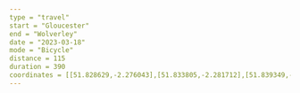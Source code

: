```yaml
---
type = "travel"
start = "Gloucester"
end = "Wolverley"
date = "2023-03-18"
mode = "Bicycle"
distance = 115
duration = 390
coordinates = [[51.828629,-2.276043],[51.833805,-2.281712],[51.839349,-2.272866],[51.847864,-2.262472],[51.856643,-2.259902],[51.8611,-2.2521],[51.863827,-2.255676],[51.869878,-2.263277],[51.876322,-2.266701],[51.888903,-2.268391],[51.896428,-2.274821],[51.902532,-2.281687],[51.910229,-2.28404],[51.92239,-2.292166],[51.927177,-2.269231],[51.933659,-2.252871],[51.945657,-2.243967],[51.956398,-2.233709],[51.967248,-2.222001],[51.975212,-2.210715],[51.983485,-2.19493],[51.989352,-2.204351],[51.99736,-2.209802],[52.007492,-2.209526],[52.008279,-2.195426],[52.003676,-2.179713],[52.001979,-2.163818],[52.008232,-2.161812],[52.019199,-2.16413],[52.02985,-2.154134],[52.033583,-2.138977],[52.043252,-2.136368],[52.052452,-2.141347],[52.057637,-2.141007],[52.059215,-2.152408],[52.067462,-2.168865],[52.0784,-2.179454],[52.074158,-2.188188],[52.082121,-2.18277],[52.090627,-2.187944],[52.098917,-2.194126],[52.10743,-2.194253],[52.114432,-2.181801],[52.125906,-2.177638],[52.135749,-2.174187],[52.148428,-2.180476],[52.155648,-2.196766],[52.167504,-2.203382],[52.172492,-2.213723],[52.183805,-2.219619],[52.186768,-2.219686],[52.191293,-2.225632],[52.195495,-2.227342],[52.203844,-2.233687],[52.209642,-2.230591],[52.218493,-2.228263],[52.22787,-2.219323],[52.23134,-2.204056],[52.242564,-2.203803],[52.245477,-2.196602],[52.248442,-2.1894],[52.254379,-2.181599],[52.26177,-2.16749],[52.263596,-2.163743],[52.260598,-2.154128],[52.265084,-2.150866],[52.268639,-2.160931],[52.273481,-2.162302],[52.278133,-2.161913],[52.285543,-2.170843],[52.288039,-2.182847],[52.293068,-2.200169],[52.2998,-2.207416],[52.310027,-2.204919],[52.320196,-2.206289],[52.327587,-2.195361],[52.330845,-2.203326],[52.334788,-2.22027],[52.336975,-2.235354],[52.341143,-2.243618],[52.346111,-2.243074],[52.345939,-2.258779],[52.344439,-2.269085],[52.347272,-2.269721],[52.355042,-2.266734],[52.362699,-2.257235],[52.37228,-2.251899],[52.380908,-2.252921],[52.384948,-2.250419],[52.389396,-2.251901],[52.397164,-2.248899],[52.403418,-2.251976],[52.41025,-2.25031],[52.41413,-2.251889],[52.420851,-2.252133],[52.428356,-2.254003],[52.42868,-2.257743],[52.430982,-2.262257],[52.43505,-2.261626],[52.43505,-2.261626]]
---
```

